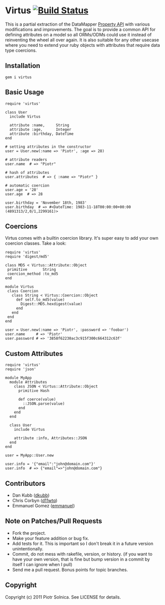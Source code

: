 # Virtus [![Build Status](http://travis-ci.org/solnic/virtus.png)](http://travis-ci.org/solnic/virtus)

This is a partial extraction of the DataMapper [Property
API](http://rubydoc.info/github/datamapper/dm-core/master/DataMapper/Property)
with various modifications and improvements. The goal is to provide a common API
for defining attributes on a model so all ORMs/ODMs could use it instead of
reinventing the wheel all over again. It is also suitable for any other
usecase where you need to extend your ruby objects with attributes that require
data type coercions.

## Installation

    gem i virtus

## Basic Usage

    require 'virtus'

    class User
      include Virtus

      attribute :name,     String
      attribute :age,      Integer
      attribute :birthday, DateTime
    end

    # setting attributes in the constructor
    user = User.new(:name => 'Piotr', :age => 28)

    # attribute readers
    user.name  # => "Piotr"

    # hash of attributes
    user.attributes  # => { :name => "Piotr" }

    # automatic coercion
    user.age = '28'
    user.age  # => 28

    user.birthday = 'November 18th, 1983'
    user.birthday  # => #<DateTime: 1983-11-18T00:00:00+00:00 (4891313/2,0/1,2299161)>

## Coercions

Virtus comes with a builtin coercion library. It's super easy to add your own
coercion classes. Take a look:

    require 'virtus'
    require 'digest/md5'

    class MD5 < Virtus::Attribute::Object
     primitive       String
     coercion_method :to_md5
    end

    module Virtus
     class Coercion
       class String < Virtus::Coercion::Object
         def self.to_md5(value)
           Digest::MD5.hexdigest(value)
         end
       end
     end
    end

    user = User.new(:name => 'Piotr', :password => 'foobar')
    user.name     # => 'Piotr'
    user.password # => '3858f62230ac3c915f300c664312c63f'

## Custom Attributes

    require 'virtus'
    require 'json'

    module MyApp
      module Attributes
        class JSON < Virtus::Attribute::Object
          primitive Hash

          def coerce(value)
            ::JSON.parse(value)
          end
        end
      end

      class User
        include Virtus

        attribute :info, Attributes::JSON
      end
    end

    user = MyApp::User.new

    user.info = '{"email":"john@domain.com"}'
    user.info  # => {"email"=>"john@domain.com"}

## Contributors

* Dan Kubb ([dkubb](https://github.com/dkubb))
* Chris Corbyn ([d11wtq](https://github.com/d11wtq))
* Emmanuel Gomez ([emmanuel](https://github.com/emmanuel))

## Note on Patches/Pull Requests

* Fork the project.
* Make your feature addition or bug fix.
* Add tests for it. This is important so I don't break it in a
  future version unintentionally.
* Commit, do not mess with rakefile, version, or history.
  (if you want to have your own version, that is fine but bump version in a commit by itself I can ignore when I pull)
* Send me a pull request. Bonus points for topic branches.

## Copyright

Copyright (c) 2011 Piotr Solnica. See LICENSE for details.
